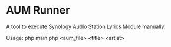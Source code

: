 # AUM Runner

A tool to execute Synology Audio Station Lyrics Module manually.

Usage: php main.php \<aum\_file\> \<title\> \<artist\>
